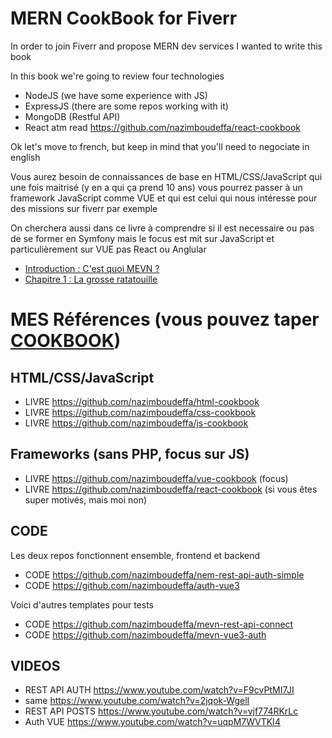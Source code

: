 # MERN CookBook for Fiverr

In order to join Fiverr and propose MERN dev services I wanted to write this book

In this book we're going to review four technologies

* NodeJS (we have some experience with JS)
* ExpressJS (there are some repos working with it)
* MongoDB (Restful API) 
* React atm read https://github.com/nazimboudeffa/react-cookbook

Ok let's move to french, but keep in mind that you'll need to negociate in english

Vous aurez besoin de connaissances de base en HTML/CSS/JavaScript qui une fois maitrisé (y en a qui ça prend 10 ans) vous pourrez passer à un framework JavaScript comme VUE et qui est celui qui nous intéresse pour des missions sur fiverr par exemple

On cherchera aussi dans ce livre à comprendre si il est necessaire ou pas de se former en Symfony mais le focus est mit sur JavaScript et particulièrement sur VUE pas React ou Anglular

* [Introduction : C'est quoi MEVN ?](https://github.com/nazimboudeffa/mevn-cookbook/blob/main/intro.md)
* [Chapitre 1 : La grosse ratatouille](https://github.com/nazimboudeffa/mevn-cookbook/blob/main/ch1.md)

# MES Références (vous pouvez taper [COOKBOOK](https://github.com/nazimboudeffa?tab=repositories&q=cookbook))

## HTML/CSS/JavaScript

* LIVRE https://github.com/nazimboudeffa/html-cookbook
* LIVRE https://github.com/nazimboudeffa/css-cookbook
* LIVRE https://github.com/nazimboudeffa/js-cookbook

## Frameworks (sans PHP, focus sur JS)

* LIVRE https://github.com/nazimboudeffa/vue-cookbook (focus)
* LIVRE https://github.com/nazimboudeffa/react-cookbook (si vous êtes super motivés, mais moi non)

## CODE

Les deux repos fonctionnent ensemble, frontend et backend

* CODE https://github.com/nazimboudeffa/nem-rest-api-auth-simple
* CODE https://github.com/nazimboudeffa/auth-vue3

Voici d'autres templates pour tests

* CODE https://github.com/nazimboudeffa/mevn-rest-api-connect
* CODE https://github.com/nazimboudeffa/mevn-vue3-auth

## VIDEOS

* REST API AUTH https://www.youtube.com/watch?v=F9cvPtMI7JI
* same https://www.youtube.com/watch?v=2jqok-WgelI
* REST API POSTS https://www.youtube.com/watch?v=vjf774RKrLc
* Auth VUE https://www.youtube.com/watch?v=uqpM7WVTKI4
